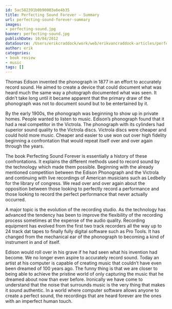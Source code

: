 ```yaml
---
id: 5ac582391b0b90003a6e4b35
title: Perfecting Sound Forever – Summary
url: perfecting-sound-forever-summary
images:
- perfecting-sound.jpg
banner: perfecting-sound.jpg
publishDate: 10/04/2012
dataSource: /Users/erikcraddock/work/web/erikvancraddock-articles/perfecting-sound-forever-summary/perfecting-sound-forever-summary.md
author: erik
categories:
- book review
- music
tags: []
---
```

Thomas Edison invented the phonograph in 1877 in an effort to accurately record sound. He aimed to create a device that could document what was heard much the same way a photograph documented what was seen. It didn’t take long until it became apparent that the primary draw of the phonograph was not to document sound but to be entertained by it.

By the early 1900s, the phonograph was beginning to show up in private homes. People wanted to listen to music. Edison’s phonograph found that it had a real competitor in the Victrola. The phonograph with its cylinders had superior sound quality to the Victrola discs. Victrola discs were cheaper and could hold more music. Cheaper and easier to use won out over high fidelity beginning a confrontation that would repeat itself over and over again through the years.

The book Perfecting Sound Forever is essentially a history of these confrontations. It explains the different methods used to record sound by the technology which made them possible. Beginning with the already mentioned competition between the Edison Phonograph and the Victrola and continuing with live recordings of American musicians such as Ledbelly for the library of congress. We read over and over again about the opposition between those looking to perfectly record a performance and those looking to record the perfect performance that never actually occurred.

A major topic is the evolution of the recording studio. As the technology has advanced the tendency has been to improve the flexibility of the recording process sometimes at the expense of the audio quality. Recording equipment has evolved from the first two track recorders all the way up to 24 track dat tapes to finally fully digital software such as Pro Tools. It has changed from the mechanical ear of the phonograph to becoming a kind of instrument in and of itself.

Edison would roll over in his grave if he had seen what his invention had become. We no longer even aspire to accurately record sound. Today an artist at his computer is capable of creating music that couldn’t have even been dreamed of 100 years ago. The funny thing is that we are closer to being able to achieve the pristine world of only capturing the music that he dreamed about now than ever before. Ironically we have come to understand that the noise that surrounds music is the very thing that makes it sound authentic. In a world where computer software allows anyone to create a perfect sound, the recordings that are heard forever are the ones with an imperfect human touch.
